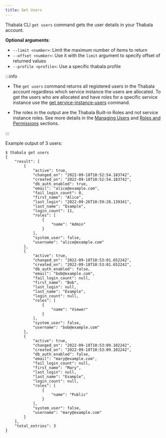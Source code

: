 ```yaml
---
title: Get Users
---
```


Thabala CLI `get users` command gets the user details in your Thabala account.

**Optional arguments**:

* `--limit <number>`: Limit the maximum number of items to return
* `--offset <number>`: Use it with the `limit` argument to specify offset of returned values
* `--profile <profile>`: Use a specific thabala profile

:::info

* The `get users` command returns all registered users in the Thabala account regardless which
service instance the users are allocated. To get the users who are allocated and have roles
for a specific service instance use the [get service-instance-users](get-service-instance-users.md)
command.

* The roles in the output are the Thabala Built-in Roles and not service instance roles.
See more details in the [Managing Users](/admin-console/managing-users) and 
[Roles and Permissions](/admin-console/security/roles-and-permissions) sections.

:::


Example output of 3 users:
```shell
$ thabala get users
{
    "result": [
        {
            "active": true,
            "changed_on": "2022-09-18T10:52:54.183742",
            "created_on": "2022-09-18T10:52:54.183742",
            "db_auth_enabled": true,
            "email": "alice@example.com",
            "fail_login_count": 0,
            "first_name": "Alice",
            "last_login": "2022-09-26T10:59:28.139341",
            "last_name": "Example",
            "login_count": 11,
            "roles": [
                {
                    "name": "Admin"
                }
            ],
            "system_user": false,
            "username": "alice@example.com"
        },
        {
            "active": true,
            "changed_on": "2022-09-18T10:53:01.652242",
            "created_on": "2022-09-18T10:53:01.652242",
            "db_auth_enabled": false,
            "email": "bob@example.com",
            "fail_login_count": null,
            "first_name": "Bob",
            "last_login": null,
            "last_name": "Example",
            "login_count": null,
            "roles": [
                {
                    "name": "Viewer"
                }
            ],
            "system_user": false,
            "username": "bob@example.com"
        },
        {
            "active": true,
            "changed_on": "2022-09-18T10:53:09.102242",
            "created_on": "2022-09-18T10:53:09.102242",
            "db_auth_enabled": false,
            "email": "mary@example.com",
            "fail_login_count": null,
            "first_name": "Mary",
            "last_login": null,
            "last_name": "Example",
            "login_count": null,
            "roles": [
                {
                    "name": "Public"
                }
            ],
            "system_user": false,
            "username": "mary@example.com"
        }
    ],
    "total_entries": 3
}
```
